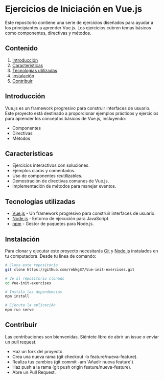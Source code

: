 # Ejercicios de Iniciación en Vue.js

Este repositorio contiene una serie de ejercicios diseñados para ayudar a los principiantes a aprender Vue.js. Los ejercicios cubren temas básicos como componentes, directivas y métodos.

## Contenido

1. [Introducción](#introducción)
2. [Características](#características)
3. [Tecnologías utilizadas](#tecnologías-utilizadas)
4. [Instalación](#instalación)
7. [Contribuir](#contribuir)

## Introducción

Vue.js es un framework progresivo para construir interfaces de usuario. Este proyecto está destinado a proporcionar ejemplos prácticos y ejercicios para aprender los conceptos básicos de Vue.js, incluyendo:

- Componentes
- Directivas
- Métodos

## Características

- Ejercicios interactivos con soluciones.
- Ejemplos claros y comentados.
- Uso de componentes reutilizables.
- Demostración de directivas comunes de Vue.js.
- Implementación de métodos para manejar eventos.

## Tecnologías utilizadas

- [Vue.js](https://vuejs.org/) - Un framework progresivo para construir interfaces de usuario.
- [Node.js](https://nodejs.org/en/) - Entorno de ejecución para JavaScript.
- [npm](https://www.npmjs.com/) - Gestor de paquetes para Node.js.

## Instalación

Para clonar y ejecutar este proyecto necesitarás [Git](https://git-scm.com) y [Node.js](https://nodejs.org/en/) instalados en tu computadora. Desde tu línea de comando:

```bash
# Clona este repositorio
git clone https://github.com/rebkg87/Vue-init-exercises.git

# Ve al repositorio clonado
cd Vue-init-exercises

# Instala las dependencias
npm install

# Ejecuta la aplicación
npm run serve

```
## Contribuir
Las contribuciones son bienvenidas. Siéntete libre de abrir un issue o enviar un pull request.

- Haz un fork del proyecto.
- Crea una nueva rama (git checkout -b feature/nueva-feature).
- Realiza tus cambios (git commit -am 'Añadir nueva feature').
- Haz push a la rama (git push origin feature/nueva-feature).
- Abre un Pull Request.
